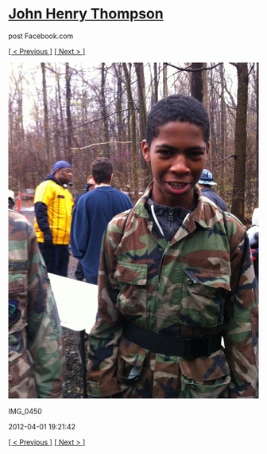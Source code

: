 # [John Henry Thompson](../README.md)
post Facebook.com

[[ < Previous ]](2012-04-01-14.md) [[ Next > ]](2012-04-01-16.md)

[![](../media/2012-04-01/Paintball-14th-B-day-IMG_0450.jpg)](../README.md)

IMG_0450

2012-04-01 19:21:42

[[ < Previous ]](2012-04-01-14.md) [[ Next > ]](2012-04-01-16.md)